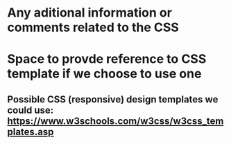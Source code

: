 # Any aditional information or comments related to the CSS
# Space to provde reference to CSS template if we choose to use one

## Possible CSS (responsive) design templates we could use: https://www.w3schools.com/w3css/w3css_templates.asp
